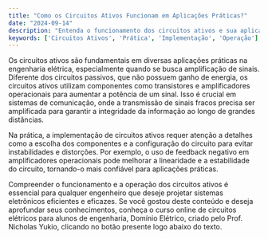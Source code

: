 ```yaml
---
title: "Como os Circuitos Ativos Funcionam em Aplicações Práticas?"
date: "2024-09-14"
description: "Entenda o funcionamento dos circuitos ativos e sua aplicação prática em engenharia."
keywords: ['Circuitos Ativos', 'Prática', 'Implementação', 'Operação']
---
```


Os circuitos ativos são fundamentais em diversas aplicações práticas na engenharia elétrica, especialmente quando se busca amplificação de sinais. Diferente dos circuitos passivos, que não possuem ganho de energia, os circuitos ativos utilizam componentes como transistores e amplificadores operacionais para aumentar a potência de um sinal. Isso é crucial em sistemas de comunicação, onde a transmissão de sinais fracos precisa ser amplificada para garantir a integridade da informação ao longo de grandes distâncias.

Na prática, a implementação de circuitos ativos requer atenção a detalhes como a escolha dos componentes e a configuração do circuito para evitar instabilidades e distorções. Por exemplo, o uso de feedback negativo em amplificadores operacionais pode melhorar a linearidade e a estabilidade do circuito, tornando-o mais confiável para aplicações práticas.

Compreender o funcionamento e a operação dos circuitos ativos é essencial para qualquer engenheiro que deseje projetar sistemas eletrônicos eficientes e eficazes. Se você gostou deste conteúdo e deseja aprofundar seus conhecimentos, conheça o curso online de circuitos elétricos para alunos de engenharia, Domínio Elétrico, criado pelo Prof. Nicholas Yukio, clicando no botão presente logo abaixo do texto.